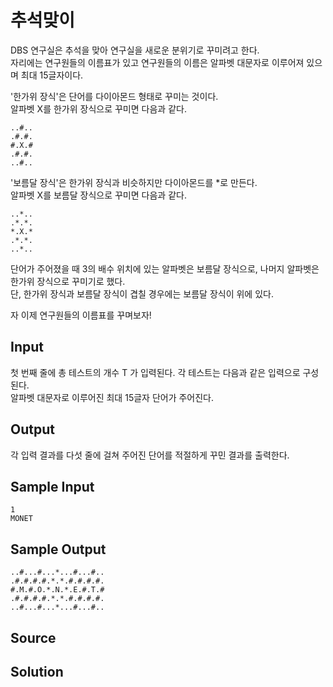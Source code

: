 # **추석맞이**

DBS 연구실은 추석을 맞아 연구실을 새로운 분위기로 꾸미려고 한다.  
자리에는 연구원들의 이름표가 있고 연구원들의 이름은 알파벳 대문자로 이루어져 있으며 최대 15글자이다.

'한가위 장식'은 단어를 다이아몬드 형태로 꾸미는 것이다.  
알파벳 X를 한가위 장식으로 꾸미면 다음과 같다.  

```
..#..
.#.#.
#.X.#
.#.#.
..#..
```  

'보름달 장식'은 한가위 장식과 비슷하지만 다이아몬드를 *로 만든다.  
알파벳 X를 보름달 장식으로 꾸미면 다음과 같다.  

```
..*..
.*.*.
*.X.*
.*.*.
..*..
```

단어가 주어졌을 때 3의 배수 위치에 있는 알파벳은 보름달 장식으로, 나머지 알파벳은 한가위 장식으로 꾸미기로 했다.  
단, 한가위 장식과 보름달 장식이 겹칠 경우에는 보름달 장식이 위에 있다.  

자 이제 연구원들의 이름표를 꾸며보자!

## Input

첫 번째 줄에 총 테스트의 개수 T 가 입력된다. 각 테스트는 다음과 같은 입력으로 구성된다.  
알파벳 대문자로 이루어진 최대 15글자 단어가 주어진다.

## Output

각 입력 결과를 다섯 줄에 걸쳐 주어진 단어를 적절하게 꾸민 결과를 출력한다.

## Sample Input

```
1
MONET
```

## Sample Output

```
..#...#...*...#...#..
.#.#.#.#.*.*.#.#.#.#.
#.M.#.O.*.N.*.E.#.T.#
.#.#.#.#.*.*.#.#.#.#.
..#...#...*...#...#..
```

## Source

## Solution
